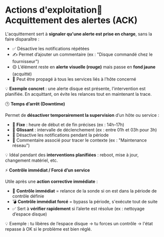 # Actions d'exploitation🔕 **Acquittement des alertes (ACK)**

L'acquittement sert à **signaler qu'une alerte est prise en charge**, sans la faire disparaître :

- ✅ Désactive les notifications répétées
- ✍️ Permet d’ajouter un commentaire (ex : "Disque commandé chez le fournisseur")
- 🟡 L’élément reste en **alerte visuelle (rouge)** mais passe en **fond jaune** (acquitté)
- 🔁 Peut être propagé à tous les services liés à l’hôte concerné

💡 **Exemple concret** : une alerte disque est présente, l'intervention est planifiée. En acquittant, on évite les relances tout en maintenant la trace.



🕒 **Temps d’arrêt (Downtime)**

Permet de **désactiver temporairement la supervision** d’un hôte ou service :

- 🧰 **Fixe** : heure de début et de fin précises (ex : 14h–17h)
- 🧪 **Glissant** : intervalle de déclenchement (ex : entre 01h et 03h pour 3h)
- 🧭 Désactive les notifications pendant la période
- 📝 Commentaire associé pour tracer le contexte (ex : "Maintenance réseau")

💡 Idéal pendant des **interventions planifiées** : reboot, mise à jour, changement matériel, etc.



⚡ **Contrôle immédiat / Forcé d’un service**

Utile après une **action corrective immédiate** :

- 🔄 **Contrôle immédiat** = relance de la sonde si on est dans la période de contrôle définie
- 💣 **Contrôle immédiat forcé** = bypass la période, s'exécute tout de suite
- ✅ Sert à **vérifier rapidement** si l’alerte est résolue (ex : nettoyage d’espace disque)

💡 Exemple : tu libères de l’espace disque → tu forces un contrôle → l'état repasse à OK si le problème est bien réglé.
